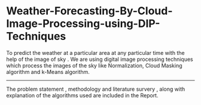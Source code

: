 # Weather-Forecasting-By-Cloud-Image-Processing-using-DIP-Techniques
To predict the weather at a particular area at any particular time with the help of the image of sky . We are using digital image processing techniques which process the images of the sky like Normalization, Cloud Masking algorithm and k-Means algorithm.
_______________________________________________________________________________________________________________


The problem statement , methodology and literature survery , along with explanation of the algorithms used are included in the Report.
